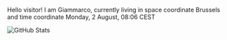 Hello visitor! I am Giammarco, currently living in space coordinate Brussels and time coordinate Monday, 2 August, 08:06 CEST

![GitHub Stats](https://github-readme-stats.vercel.app/api?username=grcasanova)
